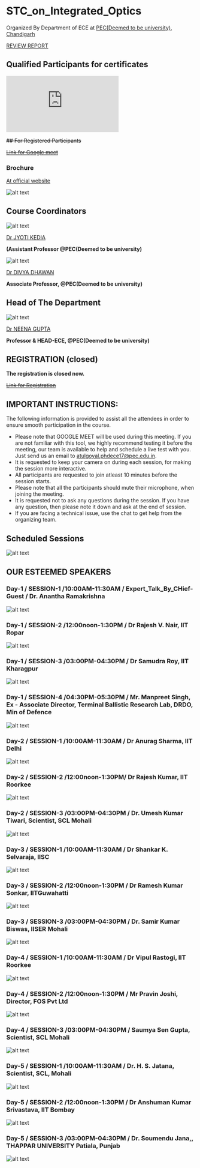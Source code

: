 # STC_on_Integrated_Optics
Organized By Department of ECE at [PEC(Deemed to be university), Chandigarh](https://www.pec.ac.in/events/online-short-term-course-integrated-optics)

[REVIEW REPORT](https://github.com/NANOPHOTONIC-RESEARCH-SOCIETY-AT-PEC/STC_on_Integrated_Optics/tree/main/session_revies)

## Qualified Participants for certificates

![Find your certificates here](https://github.com/NANOPHOTONIC-RESEARCH-SOCIETY-AT-PEC/STC_on_Integrated_Optics/blob/main/Certificates/README.md)


~~## For Registered Participants~~

~~[Link for Google meet](https://meet.google.com/nba-ixrn-gmq?hs=224)~~

### Brochure

[At official website](https://pec.ac.in/sites/default/files/uploads/events/stc_integrated_optics_brochure.pdf)

![alt text](https://github.com/NANOPHOTONIC-RESEARCH-SOCIETY-AT-PEC/STC_on_Integrated_Optics/blob/main/main.jpg)

## Course Coordinators 

![alt text](https://github.com/NANOPHOTONIC-RESEARCH-SOCIETY-AT-PEC/STC_on_Integrated_Optics/blob/main/Guest%20Speakers/Dr%20Kedia.PNG)

[Dr JYOTI KEDIA](https://pec.ac.in/jyoti-kedia)

**(Assistant Professor @PEC(Deemed to be university)**

![alt text](https://github.com/NANOPHOTONIC-RESEARCH-SOCIETY-AT-PEC/STC_on_Integrated_Optics/blob/main/Guest%20Speakers/Dr%20Dhawan.PNG)

[Dr DIVYA DHAWAN](https://pec.ac.in/divya-0)

**Associate Professor, @PEC(Deemed to be university)**

## Head of The Department

![alt text](https://github.com/NANOPHOTONIC-RESEARCH-SOCIETY-AT-PEC/STC_on_Integrated_Optics/blob/main/Guest%20Speakers/Dr%20Gupta.PNG)

[Dr NEENA GUPTA](https://pec.ac.in/neena-gupta)

**Professor & HEAD-ECE, @PEC(Deemed to be university)**

## REGISTRATION (closed)

**The registration is closed now.**

~~[Link for Registration](https://forms.gle/AMygMGaqyDTMB4zY7)~~


## IMPORTANT INSTRUCTIONS:

The following information is provided to assist all the attendees in order to ensure smooth participation in the course.

- Please note that GOOGLE MEET will be used during this meeting. If you are not familiar with this tool, 
  we highly recommend testing it before the meeting, our team is available   to help and schedule a live test with you. 
  Just send us an email to atulgoyal.phdece17@pec.edu.in.
- It is requested to keep your camera on during each session, for making the session more interactive.
- All participants are requested to join atleast 10 minutes before the session starts.
- Please note that all the participants should mute their microphone, when joining the meeting. 
- It is requested not to ask any questions during the session. If you have any question, then please note it down and ask at the end of session.
- If you are facing a technical issue, use the chat to get help from the organizing team.


## Scheduled Sessions

![alt text](https://github.com/NANOPHOTONIC-RESEARCH-SOCIETY-AT-PEC/STC_on_Integrated_Optics/blob/main/Guest%20Speakers/STC_TIME_Schedule_3.PNG)

## OUR ESTEEMED SPEAKERS 

### Day-1 / SESSION-1 /10:00AM-11:30AM / Expert_Talk_By_CHief-Guest / Dr. Anantha Ramakrishna
![alt text](https://github.com/NANOPHOTONIC-RESEARCH-SOCIETY-AT-PEC/STC_on_Integrated_Optics/blob/main/Guest%20Speakers/18_slot_1.png)

### Day-1 / SESSION-2 /12:00noon-1:30PM / Dr Rajesh V. Nair, IIT Ropar
![alt text](https://github.com/NANOPHOTONIC-RESEARCH-SOCIETY-AT-PEC/STC_on_Integrated_Optics/blob/main/Guest%20Speakers/18_slot_2.png)

### Day-1 / SESSION-3 /03:00PM-04:30PM / Dr Samudra Roy, IIT Kharagpur
![alt text](https://github.com/NANOPHOTONIC-RESEARCH-SOCIETY-AT-PEC/STC_on_Integrated_Optics/blob/main/Guest%20Speakers/18_slot_3_a.png)

### Day-1 / SESSION-4 /04:30PM-05:30PM / Mr. Manpreet Singh, Ex - Associate Director, Terminal Ballistic Research Lab, DRDO, Min of Defence
![alt text](https://github.com/NANOPHOTONIC-RESEARCH-SOCIETY-AT-PEC/STC_on_Integrated_Optics/blob/main/Guest%20Speakers/18_slot_3_b.png)

### Day-2 / SESSION-1 /10:00AM-11:30AM / Dr Anurag Sharma, IIT Delhi
![alt text](https://github.com/NANOPHOTONIC-RESEARCH-SOCIETY-AT-PEC/STC_on_Integrated_Optics/blob/main/Guest%20Speakers/19_slot_1.png)

### Day-2 / SESSION-2 /12:00noon-1:30PM/ Dr Rajesh Kumar, IIT Roorkee
![alt text](https://github.com/NANOPHOTONIC-RESEARCH-SOCIETY-AT-PEC/STC_on_Integrated_Optics/blob/main/Guest%20Speakers/19_slot_2.png)

### Day-2 / SESSION-3 /03:00PM-04:30PM / Dr. Umesh Kumar Tiwari, Scientist, SCL Mohali
![alt text](https://github.com/NANOPHOTONIC-RESEARCH-SOCIETY-AT-PEC/STC_on_Integrated_Optics/blob/main/Guest%20Speakers/19_slot_3_new.png)

### Day-3 / SESSION-1 /10:00AM-11:30AM / Dr Shankar K. Selvaraja, IISC
![alt text](https://github.com/NANOPHOTONIC-RESEARCH-SOCIETY-AT-PEC/STC_on_Integrated_Optics/blob/main/Guest%20Speakers/20_slot_1.png)

### Day-3 / SESSION-2 /12:00noon-1:30PM / Dr Ramesh Kumar Sonkar, IITGuwahatti
![alt text](https://github.com/NANOPHOTONIC-RESEARCH-SOCIETY-AT-PEC/STC_on_Integrated_Optics/blob/main/Guest%20Speakers/20_slot_2_a.png)

### Day-3 / SESSION-3 /03:00PM-04:30PM / Dr. Samir Kumar Biswas, IISER Mohali
![alt text](https://github.com/NANOPHOTONIC-RESEARCH-SOCIETY-AT-PEC/STC_on_Integrated_Optics/blob/main/Guest%20Speakers/20_slot_3.png)

### Day-4 / SESSION-1 /10:00AM-11:30AM / Dr Vipul Rastogi, IIT Roorkee
![alt text](https://github.com/NANOPHOTONIC-RESEARCH-SOCIETY-AT-PEC/STC_on_Integrated_Optics/blob/main/Guest%20Speakers/21_slot_1.png)

### Day-4 / SESSION-2 /12:00noon-1:30PM / Mr Pravin Joshi, Director, FOS Pvt Ltd
![alt text](https://github.com/NANOPHOTONIC-RESEARCH-SOCIETY-AT-PEC/STC_on_Integrated_Optics/blob/main/Guest%20Speakers/21_slot_2.png)

### Day-4 / SESSION-3 /03:00PM-04:30PM / Saumya Sen Gupta, Scientist, SCL Mohali
![alt text](https://github.com/NANOPHOTONIC-RESEARCH-SOCIETY-AT-PEC/STC_on_Integrated_Optics/blob/main/Guest%20Speakers/21_slot_3.png)

### Day-5 / SESSION-1 /10:00AM-11:30AM / Dr. H. S. Jatana, Scientist, SCL, Mohali
![alt text](https://github.com/NANOPHOTONIC-RESEARCH-SOCIETY-AT-PEC/STC_on_Integrated_Optics/blob/main/Guest%20Speakers/22_slot_1.png)

### Day-5 / SESSION-2 /12:00noon-1:30PM / Dr Anshuman Kumar Srivastava, IIT Bombay
![alt text](https://github.com/NANOPHOTONIC-RESEARCH-SOCIETY-AT-PEC/STC_on_Integrated_Optics/blob/main/Guest%20Speakers/22_slot_2.png)

### Day-5 / SESSION-3 /03:00PM-04:30PM / Dr. Soumendu Jana,, THAPPAR UNIVERSITY Patiala, Punjab
![alt text](https://github.com/NANOPHOTONIC-RESEARCH-SOCIETY-AT-PEC/STC_on_Integrated_Optics/blob/main/Guest%20Speakers/22_slot_3.png)
